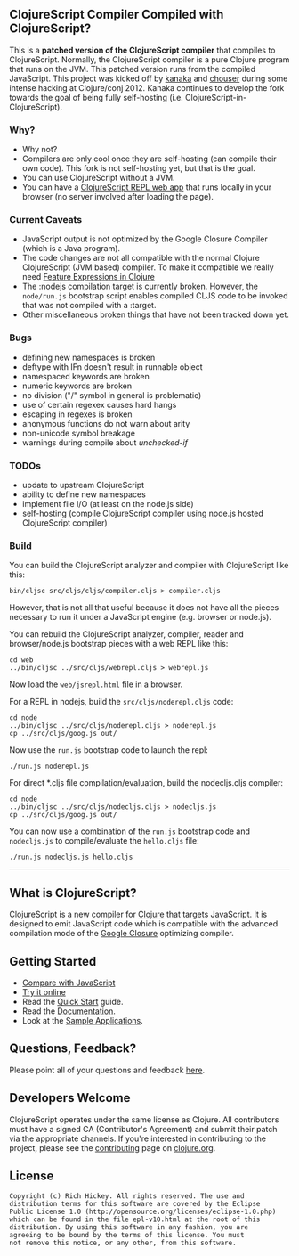 ## ClojureScript Compiler Compiled with ClojureScript? ##

This is a **patched version of the ClojureScript compiler** that
compiles to ClojureScript. Normally, the ClojureScript compiler is
a pure Clojure program that runs on the JVM. This patched version runs
from the compiled JavaScript. This project was kicked off by
[kanaka](https://github.com/kanaka) and
[chouser](https://github.com/chouser) during some intense hacking at
Clojure/conj 2012. Kanaka continues to develop the fork towards the
goal of being fully self-hosting (i.e. ClojureScript-in-ClojureScript).

### Why?

* Why not?
* Compilers are only cool once they are self-hosting (can compile
  their own code). This fork is not self-hosting yet, but that is the
  goal.
* You can use ClojureScript without a JVM.
* You can have a [ClojureScript REPL web
  app](http://kanaka.github.com/clojurescript/web/jsrepl.html) that
  runs locally in your browser (no server involved after loading the
  page).

### Current Caveats

* JavaScript output is not optimized by the Google Closure Compiler
  (which is a Java program).
* The code changes are not all compatible with the normal Clojure
  ClojureScript (JVM based) compiler. To make it compatible we really
  need [Feature Expressions in Clojure](http://dev.clojure.org/display/design/Feature+Expressions)
* The :nodejs compilation target is currently broken. However, the
  `node/run.js` bootstrap script enables compiled CLJS code to be
  invoked that was not compiled with a :target.
* Other miscellaneous broken things that have not been tracked down
  yet.

### Bugs

- defining new namespaces is broken
- deftype with IFn doesn't result in runnable object
- namespaced keywords are broken
- numeric keywords are broken
- no division ("/" symbol in general is problematic)
- use of certain regexex causes hard hangs
- escaping in regexes is broken
- anonymous functions do not warn about arity
- non-unicode symbol breakage
- warnings during compile about *unchecked-if*


### TODOs

- update to upstream ClojureScript
- ability to define new namespaces
- implement file I/O (at least on the node.js side)
- self-hosting (compile ClojureScript compiler using node.js hosted ClojureScript compiler)

### Build

You can build the ClojureScript analyzer and compiler with
ClojureScript like this:

```
bin/cljsc src/cljs/cljs/compiler.cljs > compiler.cljs
```

However, that is not all that useful because it  does not have all the pieces
necessary to run it under a JavaScript engine (e.g. browser or node.js).

You can rebuild the ClojureScript analyzer, compiler, reader and
browser/node.js bootstrap pieces with a web REPL like this:

```
cd web
../bin/cljsc ../src/cljs/webrepl.cljs > webrepl.js
```
Now load the `web/jsrepl.html` file in a browser.

For a REPL in nodejs, build the `src/cljs/noderepl.cljs` code:

```
cd node
../bin/cljsc ../src/cljs/noderepl.cljs > noderepl.js
cp ../src/cljs/goog.js out/
```

Now use the `run.js` bootstrap code to launch the repl:

```
./run.js noderepl.js
```

For direct *.cljs file compilation/evaluation, build the nodecljs.cljs compiler:

```
cd node
../bin/cljsc ../src/cljs/nodecljs.cljs > nodecljs.js
cp ../src/cljs/goog.js out/
```

You can now use a combination of the `run.js` bootstrap code and
`nodecljs.js` to compile/evaluate the `hello.cljs` file:

```
./run.js nodecljs.js hello.cljs
```



--------

## What is ClojureScript? ##

ClojureScript is a new compiler for [Clojure](http://clojure.org) that targets JavaScript. It is designed to emit JavaScript code which is compatible with the advanced compilation mode of the [Google Closure](http://code.google.com/closure/) optimizing compiler.

## Getting Started ##

* [Compare with JavaScript](http://himera.herokuapp.com/synonym.html)
* [Try it online](http://himera.herokuapp.com/index.html)
* Read the [Quick Start](https://github.com/clojure/clojurescript/wiki/Quick-Start) guide.
* Read the [Documentation](https://github.com/clojure/clojurescript/wiki).
* Look at the [Sample Applications](https://github.com/clojure/clojurescript/tree/master/samples).

## Questions, Feedback? ##

Please point all of your questions and feedback [here](http://groups.google.com/group/clojure).

## Developers Welcome ##

ClojureScript operates under the same license as Clojure. All contributors must have a signed CA (Contributor's Agreement) and submit their patch via the appropriate channels. If you're interested in contributing to the project, please see the [contributing](http://clojure.org/contributing) page on [clojure.org](http://clojure.org).

## License ##

    Copyright (c) Rich Hickey. All rights reserved. The use and
    distribution terms for this software are covered by the Eclipse
    Public License 1.0 (http://opensource.org/licenses/eclipse-1.0.php)
    which can be found in the file epl-v10.html at the root of this
    distribution. By using this software in any fashion, you are
    agreeing to be bound by the terms of this license. You must
    not remove this notice, or any other, from this software.
